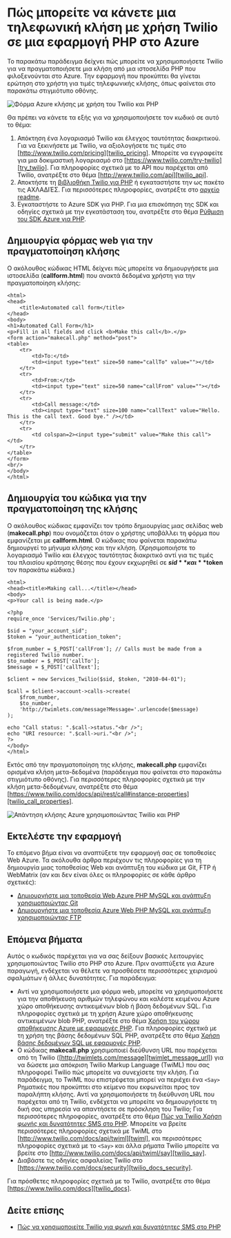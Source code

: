 <properties
    pageTitle="Πώς μπορείτε να κάνετε μια τηλεφωνική κλήση από Twilio (PHP) | Microsoft Azure"
    description="Μάθετε πώς να πραγματοποιήσω μια τηλεφωνική κλήση και να στείλετε ένα μήνυμα SMS με την υπηρεσία Twilio API σε Azure. Δείγματα είναι για την εφαρμογή PHP."
    documentationCenter="php"
    services=""
    authors="devinrader"
    manager="twilio"
    editor="mollybos"/>

<tags
    ms.service="multiple"
    ms.workload="na"
    ms.tgt_pltfrm="na"
    ms.devlang="PHP"
    ms.topic="article"
    ms.date="11/25/2014"
    ms.author="microsofthelp@twilio.com"/>

# <a name="how-to-make-a-phone-call-using-twilio-in-a-php-application-on-azure"></a>Πώς μπορείτε να κάνετε μια τηλεφωνική κλήση με χρήση Twilio σε μια εφαρμογή PHP στο Azure

Το παρακάτω παράδειγμα δείχνει πώς μπορείτε να χρησιμοποιήσετε Twilio για να πραγματοποιήσετε μια κλήση από μια ιστοσελίδα PHP που φιλοξενούνται στο Azure. Την εφαρμογή που προκύπτει θα γίνεται ερώτηση στο χρήστη για τιμές τηλεφωνικής κλήσης, όπως φαίνεται στο παρακάτω στιγμιότυπο οθόνης.

![Φόρμα Azure κλήσης με χρήση του Twilio και PHP][twilio_php]

Θα πρέπει να κάνετε τα εξής για να χρησιμοποιήσετε τον κωδικό σε αυτό το θέμα:

1. Απόκτηση ένα λογαριασμό Twilio και έλεγχος ταυτότητας διακριτικού. Για να ξεκινήσετε με Twilio, να αξιολογήσετε τις τιμές στο [http://www.twilio.com/pricing][twilio_pricing]. Μπορείτε να εγγραφείτε για μια δοκιμαστική λογαριασμό στο [https://www.twilio.com/try-twilio][try_twilio]. Για πληροφορίες σχετικά με το API που παρέχεται από Twilio, ανατρέξτε στο θέμα [http://www.twilio.com/api][twilio_api].
2. Αποκτήστε τη [βιβλιοθήκη Twilio για PHP](https://github.com/twilio/twilio-php) ή εγκαταστήστε την ως πακέτο τις ΑΧΛΑΔΙΈΣ. Για περισσότερες πληροφορίες, ανατρέξτε στο [αρχείο readme](https://github.com/twilio/twilio-php/blob/master/README.md).
3. Εγκαταστήστε το Azure SDK για PHP. Για μια επισκόπηση της SDK και οδηγίες σχετικά με την εγκατάσταση του, ανατρέξτε στο θέμα [Ρύθμιση του SDK Azure για PHP][setup_php_sdk].

## <a name="create-a-web-form-for-making-a-call"></a>Δημιουργία φόρμας web για την πραγματοποίηση κλήσης

Ο ακόλουθος κώδικας HTML δείχνει πώς μπορείτε να δημιουργήσετε μια ιστοσελίδα (**callform.html**) που ανακτά δεδομένα χρήστη για την πραγματοποίηση κλήσης:

    <html>
    <head>
        <title>Automated call form</title>
    </head>
    <body>
    <h1>Automated Call Form</h1>
    <p>Fill in all fields and click <b>Make this call</b>.</p>
    <form action="makecall.php" method="post">
    <table>
        <tr>
            <td>To:</td>
            <td><input type="text" size=50 name="callTo" value=""></td>
        </tr>
        <tr>
            <td>From:</td>
            <td><input type="text" size=50 name="callFrom" value=""></td>
        </tr>
        <tr>
            <td>Call message:</td>
            <td><input type="text" size=100 name="callText" value="Hello. This is the call text. Good bye." /></td>
        </tr>
        <tr>
            <td colspan=2><input type="submit" value="Make this call"></td>
        </tr>
    </table>
    </form>
    <br/>
    </body>
    </html>

## <a name="create-the-code-to-make-the-call"></a>Δημιουργία του κώδικα για την πραγματοποίηση της κλήσης
Ο ακόλουθος κώδικας εμφανίζει τον τρόπο δημιουργίας μιας σελίδας web (**makecall.php**) που ονομάζεται όταν ο χρήστης υποβάλλει τη φόρμα που εμφανίζεται με **callform.html**. Ο κώδικας που φαίνεται παρακάτω δημιουργεί το μήνυμα κλήσης και την κλήση. (Χρησιμοποιήστε το λογαριασμό Twilio και έλεγχος ταυτότητας διακριτικό αντί για τις τιμές του πλαισίου κράτησης θέσης που έχουν εκχωρηθεί σε **$sid** και **$token** τον παρακάτω κώδικα.)

    <html>
    <head><title>Making call...</title></head>
    <body>
    <p>Your call is being made.</p>

    <?php
    require_once 'Services/Twilio.php';

    $sid = "your_account_sid";
    $token = "your_authentication_token";

    $from_number = $_POST['callFrom']; // Calls must be made from a registered Twilio number.
    $to_number = $_POST['callTo'];
    $message = $_POST['callText'];

    $client = new Services_Twilio($sid, $token, "2010-04-01");

    $call = $client->account->calls->create(
        $from_number,
        $to_number,
        'http://twimlets.com/message?Message='.urlencode($message)
    );

    echo "Call status: ".$call->status."<br />";
    echo "URI resource: ".$call->uri."<br />";
    ?>
    </body>
    </html>

Εκτός από την πραγματοποίηση της κλήσης, **makecall.php** εμφανίζει ορισμένα κλήση μετα-δεδομένα (παράδειγμα που φαίνεται στο παρακάτω στιγμιότυπο οθόνης). Για περισσότερες πληροφορίες σχετικά με την κλήση μετα-δεδομένων, ανατρέξτε στο θέμα [https://www.twilio.com/docs/api/rest/call#instance-properties][twilio_call_properties].

![Απάντηση κλήσης Azure χρησιμοποιώντας Twilio και PHP][twilio_php_response]

## <a name="run-the-application"></a>Εκτελέστε την εφαρμογή
Το επόμενο βήμα είναι να αναπτύξετε την εφαρμογή σας σε τοποθεσίες Web Azure. Τα ακόλουθα άρθρα περιέχουν τις πληροφορίες για τη δημιουργία μιας τοποθεσίας Web και ανάπτυξη του κώδικα με Git, FTP ή WebMatrix (αν και δεν είναι όλες οι πληροφορίες σε κάθε άρθρο σχετικές):

* [Δημιουργήστε μια τοποθεσία Web Azure PHP MySQL και ανάπτυξη χρησιμοποιώντας Git][website-git]
* [Δημιουργήστε μια τοποθεσία Azure Web PHP MySQL και ανάπτυξη χρησιμοποιώντας FTP][website-ftp]

## <a name="next-steps"></a>Επόμενα βήματα
Αυτός ο κωδικός παρέχεται για να σας δείξουν βασικές λειτουργίες χρησιμοποιώντας Twilio στο PHP στο Azure. Πριν αναπτύξετε για Azure παραγωγή, ενδέχεται να θέλετε να προσθέσετε περισσότερες χειρισμού σφαλμάτων ή άλλες δυνατότητες. Για παράδειγμα:

* Αντί να χρησιμοποιήσετε μια φόρμα web, μπορείτε να χρησιμοποιήσετε για την αποθήκευση αριθμών τηλεφώνου και καλέστε κειμένου Azure χώρο αποθήκευσης αντικειμένων blob ή βάση δεδομένων SQL. Για πληροφορίες σχετικά με τη χρήση Azure χώρο αποθήκευσης αντικειμένων blob PHP, ανατρέξτε στο θέμα [Χρήση του χώρου αποθήκευσης Azure με εφαρμογές PHP][howto_blob_storage_php]. Για πληροφορίες σχετικά με τη χρήση της βάσης δεδομένων SQL PHP, ανατρέξτε στο θέμα [Χρήση βάσης δεδομένων SQL με εφαρμογές PHP][howto_sql_azure_php].
* Ο κώδικας **makecall.php** χρησιμοποιεί διεύθυνση URL που παρέχεται από τη Twilio ([http://twimlets.com/message][twimlet_message_url]) για να δώσετε μια απόκριση Twilio Markup Language (TwiML) που σας πληροφορεί Twilio πώς μπορείτε να συνεχίσετε την κλήση. Για παράδειγμα, το TwiML που επιστρέφεται μπορεί να περιέχει ένα `<Say>` Ρηματικές που προκύπτει στο κείμενο που εκφωνείται προς τον παραλήπτη κλήσης. Αντί να χρησιμοποιήσετε τη διεύθυνση URL που παρέχεται από τη Twilio, ενδέχεται να μπορείτε να δημιουργήσετε τη δική σας υπηρεσία να απαντήσετε σε πρόσκληση του Twilio; Για περισσότερες πληροφορίες, ανατρέξτε στο θέμα [Πώς να Twilio Χρήση φωνής και δυνατότητες SMS στο PHP][howto_twilio_voice_sms_php]. Μπορείτε να βρείτε περισσότερες πληροφορίες σχετικά με TwiML στο [http://www.twilio.com/docs/api/twiml][twiml], και περισσότερες πληροφορίες σχετικά με το `<Say>` και άλλα ρήματα Twilio μπορείτε να βρείτε στο [http://www.twilio.com/docs/api/twiml/say][twilio_say].
* Διαβάστε τις οδηγίες ασφαλείας Twilio στο [https://www.twilio.com/docs/security][twilio_docs_security].

Για πρόσθετες πληροφορίες σχετικά με το Twilio, ανατρέξτε στο θέμα [https://www.twilio.com/docs][twilio_docs].

## <a name="see-also"></a>Δείτε επίσης
* [Πώς να χρησιμοποιείτε Twilio για φωνή και δυνατότητες SMS στο PHP](partner-twilio-php-how-to-use-voice-sms.md)

[twilio_pricing]: http://www.twilio.com/pricing
[try_twilio]: http://www.twilio.com/try-twilio
[twilio_api]: http://www.twilio.com/api
[verify_phone]: https://www.twilio.com/user/account/phone-numbers/verified#
[setup_php_sdk]: http://azurephp.interoperabilitybridges.com/articles/setup-the-windows-azure-sdk-for-php
[twimlet_message_url]: http://twimlets.com/message
[twiml]: http://www.twilio.com/docs/api/twiml
[twilio_api_service]: http://api.twilio.com
[build_php_azure_app]: http://azurephp.interoperabilitybridges.com/articles/build-and-deploy-a-windows-azure-php-application
[howto_twilio_voice_sms_php]: partner-twilio-php-how-to-use-voice-sms.md
[howto_blob_storage_php]: http://azure.microsoft.com/documentation/articles/storage-php-how-to-use-blobs/
[howto_sql_azure_php]: http://azure.microsoft.com/documentation/articles/sql-database-php-how-to-use/
[twilio_call_properties]: https://www.twilio.com/docs/api/rest/call#instance-properties
[twilio_docs_security]: http://www.twilio.com/docs/security
[twilio_docs]: http://www.twilio.com/docs
[twilio_say]: http://www.twilio.com/docs/api/twiml/say
[ssl_validation]: http://readthedocs.org/docs/twilio-php/en/latest/usage/rest.html
[twilio_php]: ./media/partner-twilio-php-make-phone-call/WA_TwilioPHPCallForm.jpg
[twilio_php_response]: ./media/partner-twilio-php-make-phone-call/WA_TwilioPHPMakeCall.jpg
[website-git]: ./web-sites/web-sites-php-mysql-deploy-use-git.md
[website-ftp]: ./web-sites/web-sites-php-mysql-deploy-use-ftp.md
[twilio_php_github]: https://github.com/twilio/twilio-php
